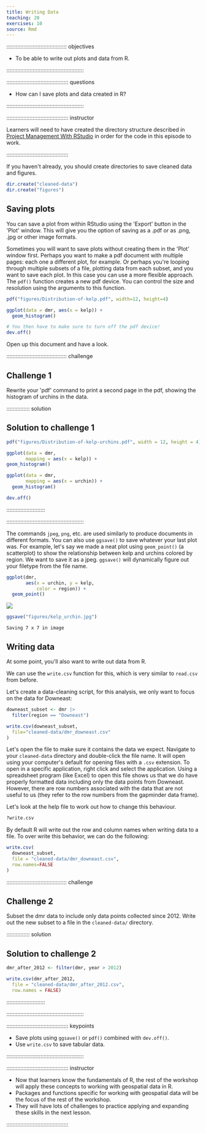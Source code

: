 ```yaml
---
title: Writing Data
teaching: 20
exercises: 10
source: Rmd
---
```


::::::::::::::::::::::::::::::::::::::: objectives

- To be able to write out plots and data from R.

::::::::::::::::::::::::::::::::::::::::::::::::::

:::::::::::::::::::::::::::::::::::::::: questions

- How can I save plots and data created in R?

::::::::::::::::::::::::::::::::::::::::::::::::::

:::::::::::::::::::::::::::::::::::::::: instructor

Learners will need to have created the directory structure described in 
[Project Management With RStudio](../episodes/02-project-intro.Rmd) in order 
for the code in this episode to work.

::::::::::::::::::::::::::::::::::::::::



If you haven't already, you should create directories to save cleaned data and figures.


```r
dir.create("cleaned-data")
dir.create("figures")
```

## Saving plots

You can save a plot from within RStudio using the 'Export' button
in the 'Plot' window. This will give you the option of saving as a
.pdf or as .png, .jpg or other image formats.

Sometimes you will want to save plots without creating them in the
'Plot' window first. Perhaps you want to make a pdf document with
multiple pages: each one a different plot, for example. Or perhaps
you're looping through multiple subsets of a file, plotting data from
each subset, and you want to save each plot.
In this case you can use a more flexible approach. The
`pdf()` function creates a new pdf device. You can control the size and resolution
using the arguments to this function.


```r
pdf("figures/Distribution-of-kelp.pdf", width=12, height=4)

ggplot(data = dmr, aes(x = kelp)) +   
  geom_histogram()

# You then have to make sure to turn off the pdf device!
dev.off()
```

Open up this document and have a look.

:::::::::::::::::::::::::::::::::::::::  challenge

## Challenge 1

Rewrite your 'pdf' command to print a second
page in the pdf, showing the histogram of urchins in the data.

:::::::::::::::  solution

## Solution to challenge 1


```r
pdf("figures/Distribution-of-kelp-urchins.pdf", width = 12, height = 4)

ggplot(data = dmr, 
       mapping = aes(x = kelp)) + 
geom_histogram()

ggplot(data = dmr, 
       mapping = aes(x = urchin)) +
  geom_histogram()

dev.off()
```

:::::::::::::::::::::::::

::::::::::::::::::::::::::::::::::::::::::::::::::

The commands `jpeg`, `png`, etc. are used similarly to produce
documents in different formats. You can also use `ggsave()` to save whatever 
your last plot was. For example, let's say we made a neat plot using 
`geom_point()` (a scatterplot) to show the relationship between kelp and urchins colored
by region. We want to save it as a jpeg. `ggsave()` will dynamically figure out your filetype from
the file name.


```r
ggplot(dmr,
       aes(x = urchin, y = kelp,
           color = region)) +
  geom_point()
```

<img src="fig/08-writing-data-rendered-unnamed-chunk-5-1.png" style="display: block; margin: auto;" />

```r
ggsave("figures/kelp_urchin.jpg")
```

```{.output}
Saving 7 x 7 in image
```

## Writing data

At some point, you'll also want to write out data from R.

We can use the `write.csv` function for this, which is
very similar to `read.csv` from before.

Let's create a data-cleaning script, for this analysis, we
only want to focus on the data for Downeast:


```r
downeast_subset <- dmr |>
  filter(region == "Downeast")

write.csv(downeast_subset,
  file="cleaned-data/dmr_downeast.csv"
)
```

Let's open the file to make sure it contains the data we expect. Navigate to your
`cleaned-data` directory and double-click the file name. It will open using your
computer's default for opening files with a `.csv` extension. To open in a specific
application, right click and select the application. Using a spreadsheet program
(like Excel) to open this file shows us that we do have properly formatted data
including only the data points from Downeast. However, there are row numbers
associated with the data that are not useful to us (they refer to the row numbers
from the gapminder data frame).

Let's look at the help file to work out how to change this
behaviour.


```r
?write.csv
```

By default R will write out the row and
column names when writing data to a file.
To over write this behavior, we can do the following:


```r
write.csv(
  downeast_subset,
  file = "cleaned-data/dmr_downeast.csv",
  row.names=FALSE
)
```

:::::::::::::::::::::::::::::::::::::::  challenge

## Challenge 2

Subset the dmr
data to include only data points collected since 2012. 
Write out the new subset to a file in the `cleaned-data/` directory.

:::::::::::::::  solution

## Solution to challenge 2


```r
dmr_after_2012 <- filter(dmr, year > 2012)

write.csv(dmr_after_2012,
  file = "cleaned-data/dmr_after_2012.csv",
  row.names = FALSE)
```

:::::::::::::::::::::::::

::::::::::::::::::::::::::::::::::::::::::::::::::



:::::::::::::::::::::::::::::::::::::::: keypoints

- Save plots using `ggsave()` or `pdf()` combined with `dev.off()`.
- Use `write.csv` to save tabular data.

::::::::::::::::::::::::::::::::::::::::::::::::::


:::::::::::::::::::::::::::::::::::::::: instructor

- Now that learners know the fundamentals of R, the rest of the workshop will 
  apply these concepts to working with geospatial data in R.
- Packages and functions specific for working with geospatial data will be the 
  focus of the rest of the workshop.
- They will have lots of challenges to practice applying and expanding these 
  skills in the next lesson.

::::::::::::::::::::::::::::::::::::::::
